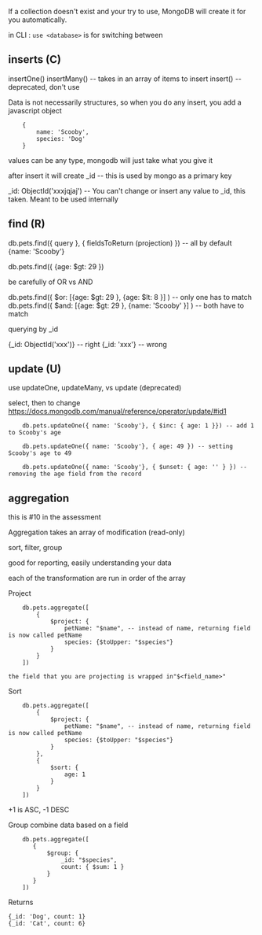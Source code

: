 If a collection doesn't exist and your try to use, MongoDB will create it for you automatically.

in CLI : `use <database>` is for switching between

## inserts (C)

insertOne()
insertMany() -- takes in an array of items to insert
insert() -- deprecated, don't use

Data is not necessarily structures, so when you do any insert, you add a javascript object

```
    {
        name: 'Scooby',
        species: 'Dog'
    }
```

values can be any type, mongodb will just take what you give it

after insert it will create \_id -- this is used by mongo as a primary key

\_id: ObjectId('xxxjqjaj')
-- You can't change or insert any value to \_id, this taken. Meant to be used internally

## find (R)

db.pets.find({ query }, { fieldsToReturn (projection) }) -- all by default
{name: 'Scooby'}

db.pets.find({ {age: $gt: 29 })

be carefully of OR vs AND

db.pets.find({ $or: [{age: $gt: 29 }, {age: $lt: 8 }] ) -- only one has to match
db.pets.find({ $and: [{age: $gt: 29 }, {name: 'Scooby' }] ) -- both have to match

querying by \_id

{\_id: ObjectId('xxx')} -- right
{\_id: 'xxx'} -- wrong

## update (U)

use updateOne, updateMany, vs update (deprecated)

select, then to change
https://docs.mongodb.com/manual/reference/operator/update/#id1

```
    db.pets.updateOne({ name: 'Scooby'}, { $inc: { age: 1 }}) -- add 1  to Scooby's age

    db.pets.updateOne({ name: 'Scooby'}, { age: 49 }) -- setting Scooby's age to 49

    db.pets.updateOne({ name: 'Scooby'}, { $unset: { age: '' } }) -- removing the age field from the record
```

## aggregation

this is #10 in the assessment

Aggregation takes an array of modification (read-only)

sort, filter, group

good for reporting, easily understanding your data

each of the transformation are run in order of the array

Project

```
    db.pets.aggregate([
        {
            $project: {
                petName: "$name", -- instead of name, returning field is now called petName
                species: {$toUpper: "$species"}
            }
        }
    ])

```

    the field that you are projecting is wrapped in"$<field_name>"

Sort

```
    db.pets.aggregate([
        {
            $project: {
                petName: "$name", -- instead of name, returning field is now called petName
                species: {$toUpper: "$species"}
            }
        },
        {
            $sort: {
                age: 1
            }
        }
    ])

```

+1 is ASC, -1 DESC

Group
combine data based on a field

```
    db.pets.aggregate([
       {
           $group: {
               _id: "$species",
               count: { $sum: 1 }
           }
       }
    ])
```

Returns

```
{_id: 'Dog', count: 1}
{_id: 'Cat', count: 6}
```
